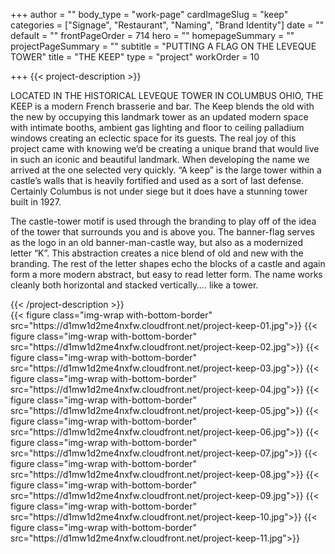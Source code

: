 +++
author = ""
body_type = "work-page"
cardImageSlug = "keep"
categories = ["Signage", "Restaurant", "Naming", "Brand Identity"]
date = ""
default = ""
frontPageOrder = 714
hero = ""
homepageSummary = ""
projectPageSummary = ""
subtitle = "PUTTING A FLAG ON THE LEVEQUE TOWER"
title = "THE KEEP"
type = "project"
workOrder = 10

+++
{{< project-description >}}
<p>LOCATED IN THE HISTORICAL LEVEQUE TOWER IN COLUMBUS OHIO, THE KEEP is a modern French brasserie and bar. The Keep blends the old with the new by occupying this landmark tower as an updated modern space with intimate booths, ambient gas lighting and floor to ceiling palladium windows creating an eclectic space for its guests. The real joy of this project came with knowing we’d be creating a unique brand that would live in such an iconic and beautiful landmark. When developing the name we arrived at the one selected very quickly. “A keep” is the large tower within a castle’s walls that is heavily fortified and used as a sort of last defense. Certainly Columbus is not under siege but it does have a stunning tower built in 1927.<p></p>The castle-tower motif is used through the branding to play off of the idea of the tower that surrounds you and is above you. The banner-flag serves as the logo in an old banner-man-castle way, but also as a modernized letter “K”. This abstraction creates a nice blend of old and new with the branding. The rest of the letter shapes echo the blocks of a castle and again form a more modern abstract, but easy to read letter form. The name works cleanly both horizontal and stacked vertically…. like a tower.</p>
{{< /project-description >}}

<div class="project-item">
{{< figure class="img-wrap with-bottom-border" src="https://d1mw1d2me4nxfw.cloudfront.net/project-keep-01.jpg">}}
{{< figure class="img-wrap with-bottom-border" src="https://d1mw1d2me4nxfw.cloudfront.net/project-keep-02.jpg">}}
{{< figure class="img-wrap with-bottom-border" src="https://d1mw1d2me4nxfw.cloudfront.net/project-keep-03.jpg">}}
{{< figure class="img-wrap with-bottom-border" src="https://d1mw1d2me4nxfw.cloudfront.net/project-keep-04.jpg">}}
{{< figure class="img-wrap with-bottom-border" src="https://d1mw1d2me4nxfw.cloudfront.net/project-keep-05.jpg">}}
{{< figure class="img-wrap with-bottom-border" src="https://d1mw1d2me4nxfw.cloudfront.net/project-keep-06.jpg">}}
{{< figure class="img-wrap with-bottom-border" src="https://d1mw1d2me4nxfw.cloudfront.net/project-keep-07.jpg">}}
{{< figure class="img-wrap with-bottom-border" src="https://d1mw1d2me4nxfw.cloudfront.net/project-keep-08.jpg">}}
{{< figure class="img-wrap with-bottom-border" src="https://d1mw1d2me4nxfw.cloudfront.net/project-keep-09.jpg">}}
{{< figure class="img-wrap with-bottom-border" src="https://d1mw1d2me4nxfw.cloudfront.net/project-keep-10.jpg">}}
{{< figure class="img-wrap with-bottom-border" src="https://d1mw1d2me4nxfw.cloudfront.net/project-keep-11.jpg">}}
</div>
